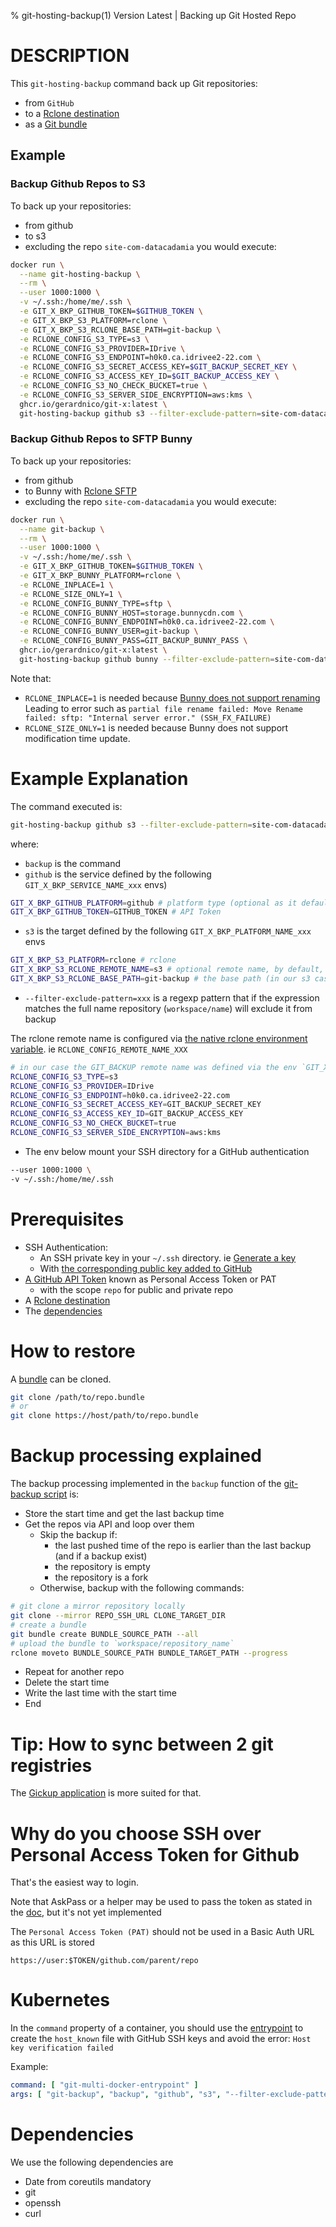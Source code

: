 % git-hosting-backup(1) Version Latest | Backing up Git Hosted Repo 
# DESCRIPTION

This `git-hosting-backup` command back up Git repositories:
* from `GitHub`
* to a [Rclone destination](https://rclone.org/overview/)
* as a [Git bundle](https://git-scm.com/book/en/v2/Git-Tools-Bundling)



## Example

### Backup Github Repos to S3

To back up your repositories:
* from github 
* to s3 
* excluding the repo `site-com-datacadamia`
you would execute:
```bash
docker run \
  --name git-hosting-backup \
  --rm \
  --user 1000:1000 \
  -v ~/.ssh:/home/me/.ssh \
  -e GIT_X_BKP_GITHUB_TOKEN=$GITHUB_TOKEN \
  -e GIT_X_BKP_S3_PLATFORM=rclone \
  -e GIT_X_BKP_S3_RCLONE_BASE_PATH=git-backup \
  -e RCLONE_CONFIG_S3_TYPE=s3 \
  -e RCLONE_CONFIG_S3_PROVIDER=IDrive \
  -e RCLONE_CONFIG_S3_ENDPOINT=h0k0.ca.idrivee2-22.com \
  -e RCLONE_CONFIG_S3_SECRET_ACCESS_KEY=$GIT_BACKUP_SECRET_KEY \
  -e RCLONE_CONFIG_S3_ACCESS_KEY_ID=$GIT_BACKUP_ACCESS_KEY \
  -e RCLONE_CONFIG_S3_NO_CHECK_BUCKET=true \
  -e RCLONE_CONFIG_S3_SERVER_SIDE_ENCRYPTION=aws:kms \
  ghcr.io/gerardnico/git-x:latest \
  git-hosting-backup github s3 --filter-exclude-pattern=site-com-datacadamia
```

### Backup Github Repos to SFTP Bunny

To back up your repositories:
* from github
* to Bunny with [Rclone SFTP](https://rclone.org/sftp/)
* excluding the repo `site-com-datacadamia`
  you would execute:
```bash
docker run \
  --name git-backup \
  --rm \
  --user 1000:1000 \
  -v ~/.ssh:/home/me/.ssh \
  -e GIT_X_BKP_GITHUB_TOKEN=$GITHUB_TOKEN \
  -e GIT_X_BKP_BUNNY_PLATFORM=rclone \
  -e RCLONE_INPLACE=1 \
  -e RCLONE_SIZE_ONLY=1 \
  -e RCLONE_CONFIG_BUNNY_TYPE=sftp \
  -e RCLONE_CONFIG_BUNNY_HOST=storage.bunnycdn.com \
  -e RCLONE_CONFIG_BUNNY_ENDPOINT=h0k0.ca.idrivee2-22.com \
  -e RCLONE_CONFIG_BUNNY_USER=git-backup \
  -e RCLONE_CONFIG_BUNNY_PASS=GIT_BACKUP_BUNNY_PASS \
  ghcr.io/gerardnico/git-x:latest \
  git-hosting-backup github bunny --filter-exclude-pattern=site-com-datacadamia
```

Note that:
* `RCLONE_INPLACE=1` is needed because [Bunny does not support renaming](https://support.bunny.net/hc/en-us/articles/360020400891-I-am-unable-to-rename-files-using-FTP)
  Leading to error such as `partial file rename failed: Move Rename failed: sftp: "Internal server error." (SSH_FX_FAILURE)`
* `RCLONE_SIZE_ONLY=1` is needed because Bunny does not support modification time update.


# Example Explanation

The command executed is:
```bash
git-hosting-backup github s3 --filter-exclude-pattern=site-com-datacadamia
```
where:
  * `backup` is the command
  * `github` is the service defined by the following `GIT_X_BKP_SERVICE_NAME_xxx` envs)
```bash
GIT_X_BKP_GITHUB_PLATFORM=github # platform type (optional as it defaults to the name)
GIT_X_BKP_GITHUB_TOKEN=GITHUB_TOKEN # API Token 
```
  * `s3` is the target defined by the following `GIT_X_BKP_PLATFORM_NAME_xxx` envs
```bash
GIT_X_BKP_S3_PLATFORM=rclone # rclone 
GIT_X_BKP_S3_RCLONE_REMOTE_NAME=s3 # optional remote name, by default, the target registry name (only characters and _ as this an env), 
GIT_X_BKP_S3_RCLONE_BASE_PATH=git-backup # the base path (in our s3 case, the bucket name)
```
  * `--filter-exclude-pattern=xxx` is a regexp pattern that if the expression matches the full name repository (`workspace/name`) will exclude it from backup


The rclone remote name is configured via [the native rclone environment variable](https://rclone.org/docs/#environment-variables). 
ie `RCLONE_CONFIG_REMOTE_NAME_XXX` 
```bash
# in our case the GIT_BACKUP remote name was defined via the env `GIT_X_BKP_S3_RCLONE_REMOTE_NAME=git_backup`
RCLONE_CONFIG_S3_TYPE=s3
RCLONE_CONFIG_S3_PROVIDER=IDrive
RCLONE_CONFIG_S3_ENDPOINT=h0k0.ca.idrivee2-22.com
RCLONE_CONFIG_S3_SECRET_ACCESS_KEY=GIT_BACKUP_SECRET_KEY
RCLONE_CONFIG_S3_ACCESS_KEY_ID=GIT_BACKUP_ACCESS_KEY
RCLONE_CONFIG_S3_NO_CHECK_BUCKET=true
RCLONE_CONFIG_S3_SERVER_SIDE_ENCRYPTION=aws:kms
```

  * The env below mount your SSH directory for a GitHub authentication
```bash
--user 1000:1000 \
-v ~/.ssh:/home/me/.ssh
```

# Prerequisites

* SSH Authentication:
  * An SSH private key in your `~/.ssh` directory. ie [Generate a key](https://docs.github.com/en/authentication/connecting-to-github-with-ssh/generating-a-new-ssh-key-and-adding-it-to-the-ssh-agent)
  * With [the corresponding public key added to GitHub](https://docs.github.com/en/authentication/connecting-to-github-with-ssh/adding-a-new-ssh-key-to-your-github-account)
* [A GitHub API Token](https://docs.github.com/en/authentication/keeping-your-account-and-data-secure/managing-your-personal-access-tokens) known as Personal Access Token or PAT 
  * with the scope `repo` for public and private repo 
* A [Rclone destination](https://rclone.org/overview/)
* The [dependencies](#dependencies)

# How to restore

A [bundle](https://git-scm.com/book/en/v2/Git-Tools-Bundling) can be cloned.
```bash
git clone /path/to/repo.bundle
# or
git clone https://host/path/to/repo.bundle
```


# Backup processing explained

The backup processing implemented in the `backup` function of the [git-backup script](../../bin/git-hosting) is:
* Store the start time and get the last backup time
* Get the repos via API and loop over them
  * Skip the backup if: 
    * the last pushed time of the repo is earlier than the last backup (and if a backup exist)
    * the repository is empty
    * the repository is a fork
  * Otherwise, backup with the following commands:
```bash
# git clone a mirror repository locally
git clone --mirror REPO_SSH_URL CLONE_TARGET_DIR
# create a bundle
git bundle create BUNDLE_SOURCE_PATH --all
# upload the bundle to `workspace/repository_name`
rclone moveto BUNDLE_SOURCE_PATH BUNDLE_TARGET_PATH --progress
```
  * Repeat for another repo
* Delete the start time
* Write the last time with the start time
* End


# Tip: How to sync between 2 git registries

The [Gickup application](https://cooperspencer.github.io/gickup-documentation/) is more suited for that.




# Why do you choose SSH over Personal Access Token for Github

That's the easiest way to login.

Note that AskPass or a helper may be used to pass the token
as stated in the [doc](https://git-scm.com/docs/gitcredentials), but it's not yet implemented

The `Personal Access Token (PAT)` should not be used in a Basic Auth URL as this URL is stored
```
https://user:$TOKEN/github.com/parent/repo
```


# Kubernetes

In the `command` property of a container, you should use the [entrypoint](../../resources/docker/git-multi-docker-entrypoint)
to create the `host_known` file with GitHub SSH keys and avoid the error: `Host key verification failed`

Example:
```yaml
command: [ "git-multi-docker-entrypoint" ]
args: [ "git-backup", "backup", "github", "s3", "--filter-exclude-pattern=site-com-datacadamia", "--restart" ]
```

# Dependencies

We use the following dependencies are
* Date from coreutils mandatory
* git
* openssh
* curl
